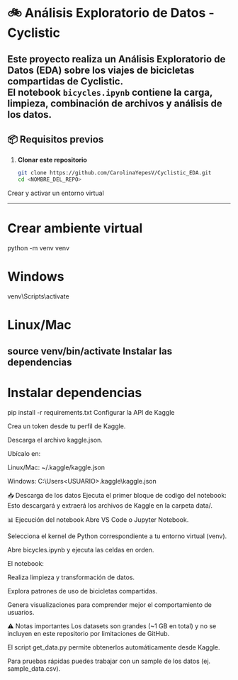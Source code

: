 # 🚲 Análisis Exploratorio de Datos - Cyclistic

Este proyecto realiza un **Análisis Exploratorio de Datos (EDA)** sobre los viajes de bicicletas compartidas de **Cyclistic**.  
El notebook `bicycles.ipynb` contiene la carga, limpieza, combinación de archivos y análisis de los datos.
---
## 📦 Requisitos previos

1. **Clonar este repositorio**
   ```bash
   git clone https://github.com/CarolinaYepesV/Cyclistic_EDA.git
   cd <NOMBRE_DEL_REPO>
Crear y activar un entorno virtual

---
# Crear ambiente virtual
python -m venv venv
# Windows
venv\Scripts\activate
# Linux/Mac
source venv/bin/activate
Instalar las dependencias
---
# Instalar dependencias
pip install -r requirements.txt
Configurar la API de Kaggle

Crea un token desde tu perfil de Kaggle.

Descarga el archivo kaggle.json.

Ubícalo en:

Linux/Mac: ~/.kaggle/kaggle.json

Windows: C:\Users\<USUARIO>\.kaggle\kaggle.json

📥 Descarga de los datos
Ejecuta el primer bloque de codigo del notebook:
Esto descargará y extraerá los archivos de Kaggle en la carpeta data/.

📊 Ejecución del notebook
Abre VS Code o Jupyter Notebook.

Selecciona el kernel de Python correspondiente a tu entorno virtual (venv).

Abre bicycles.ipynb y ejecuta las celdas en orden.

El notebook:

Realiza limpieza y transformación de datos.

Explora patrones de uso de bicicletas compartidas.

Genera visualizaciones para comprender mejor el comportamiento de usuarios.

⚠️ Notas importantes
Los datasets son grandes (~1 GB en total) y no se incluyen en este repositorio por limitaciones de GitHub.

El script get_data.py permite obtenerlos automáticamente desde Kaggle.

Para pruebas rápidas puedes trabajar con un sample de los datos (ej. sample_data.csv).